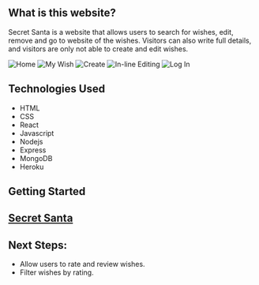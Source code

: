 ## What is this website?
Secret Santa is a website that allows users to search for wishes, edit, remove and go to website of the wishes. Visitors can also write full details, and visitors are only not able to create and edit wishes. 

![Home](https://i.imgur.com/wKDnG9S.png)
![My Wish](https://i.imgur.com/YXsK9IT.png)
![Create](https://i.imgur.com/HxDaXwu.png)
![In-line Editing](https://i.imgur.com/5chFgbY.png)
![Log In](https://i.imgur.com/N4b8NrJ.png)

## Technologies Used
* HTML
* CSS
* React
* Javascript
* Nodejs
* Express
* MongoDB
* Heroku

## Getting Started

[Secret Santa](https://secret-santa1.herokuapp.com/)
---------------

## Next Steps:
- Allow users to rate and review wishes.
- Filter wishes by rating. 